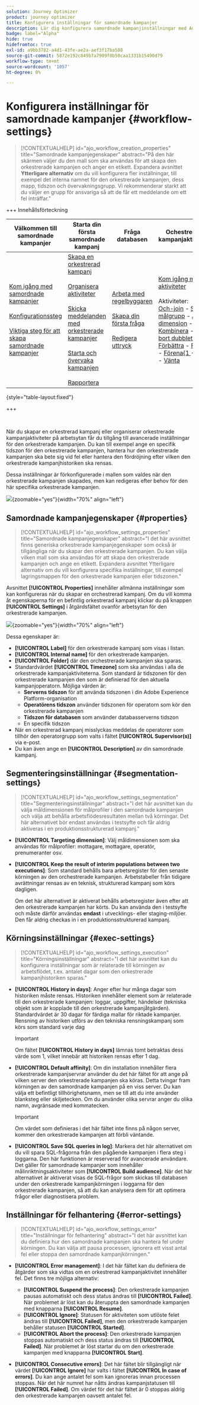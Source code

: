 ```yaml
---
solution: Journey Optimizer
product: journey optimizer
title: Konfigurera inställningar för samordnade kampanjer
description: Lär dig konfigurera samordnade kampanjinställningar med Adobe Journey Optimizer
badge: label="Alpha"
hide: true
hidefromtoc: true
exl-id: a9bb3782-a4d1-43fe-ae2a-aef3f17ba588
source-git-commit: 5872e192c849b7a7909f0b50caa1331b15490d79
workflow-type: tm+mt
source-wordcount: '1057'
ht-degree: 0%

---
```


# Konfigurera inställningar för samordnade kampanjer {#workflow-settings}

>[!CONTEXTUALHELP]
>id="ajo_workflow_creation_properties"
>title="Samordnade kampanjegenskaper"
>abstract="På den här skärmen väljer du den mall som ska användas för att skapa den orkestrerade kampanjen och anger en etikett. Expandera avsnittet **Ytterligare alternativ** om du vill konfigurera fler inställningar, till exempel det interna namnet för den orkestrerade kampanjen, dess mapp, tidszon och övervakningsgrupp. Vi rekommenderar starkt att du väljer en grupp för ansvariga så att de får ett meddelande om ett fel inträffar."

+++ Innehållsförteckning

| Välkommen till samordnade kampanjer | Starta din första samordnade kampanj | Fråga databasen | Ochestrerade kampanjaktiviteter |
|---|---|---|---|
| [Kom igång med samordnade kampanjer](gs-orchestrated-campaigns.md)<br/><br/>[Konfigurationssteg](configuration-steps.md)<br/><br/>[Viktiga steg för att skapa samordnade kampanjer](gs-campaign-creation.md) | [Skapa en orkestrerad kampanj](create-orchestrated-campaign.md)<br/><br/>[Organisera aktiviteter](orchestrate-activities.md)<br/><br/>[Skicka meddelanden med orkestrerade kampanjer](send-messages.md)<br/><br/>[Starta och övervaka kampanjen](start-monitor-campaigns.md)<br/><br/>[Rapportera](reporting-campaigns.md) | [Arbeta med regelbyggaren](orchestrated-rule-builder.md)<br/><br/>[Skapa din första fråga](build-query.md)<br/><br/>[Redigera uttryck](edit-expressions.md) | [Kom igång med aktiviteter](activities/about-activities.md)<br/><br/>Aktiviteter:<br/>[Och-join](activities/and-join.md) - [Skapa målgrupp](activities/build-audience.md) - [Ändra dimension](activities/change-dimension.md) - [Kombinera](activities/combine.md) - [Ta bort dubbletter](activities/deduplication.md) - [Förbättra](activities/enrichment.md) - [Förena](activities/fork.md) - [Förena{1 ](activities/reconciliation.md) - [Dela](activities/split.md) - [Vänta](activities/wait.md) |

{style="table-layout:fixed"}

+++

<br/>

När du skapar en orkestrerad kampanj eller organiserar orkestrerade kampanjaktiviteter på arbetsytan får du tillgång till avancerade inställningar för den orkestrerade kampanjen. Du kan till exempel ange en specifik tidszon för den orkestrerade kampanjen, hantera hur den orkestrerade kampanjen ska bete sig vid fel eller hantera den fördröjning efter vilken den orkestrerade kampanjhistoriken ska rensas.

Dessa inställningar är förkonfigurerade i mallen som valdes när den orkestrerade kampanjen skapades, men kan redigeras efter behov för den här specifika orkestrerade kampanjen.

![](assets/workflow-settings-button.png){zoomable="yes"}{width="70%" align="left"}

## Samordnade kampanjegenskaper {#properties}

>[!CONTEXTUALHELP]
>id="ajo_workflow_settings_properties"
>title="Samordnade kampanjegenskaper"
>abstract="I det här avsnittet finns generiska orkestrerade kampanjegenskaper som också är tillgängliga när du skapar den orkestrerade kampanjen. Du kan välja vilken mall som ska användas för att skapa den orkestrerade kampanjen och ange en etikett. Expandera avsnittet Ytterligare alternativ om du vill konfigurera specifika inställningar, till exempel lagringsmappen för den orkestrerade kampanjen eller tidszonen."

Avsnittet **[!UICONTROL Properties]** innehåller allmänna inställningar som kan konfigureras när du skapar en orchestrerad kampanj. Om du vill komma åt egenskaperna för en befintlig orkestrerad kampanj klickar du på knappen **[!UICONTROL Settings]** i åtgärdsfältet ovanför arbetsytan för den orkestrerade kampanjen.


![](assets/workflow-settings.png){zoomable="yes"}{width="70%" align="left"}


Dessa egenskaper är:

* **[!UICONTROL Label]** för den orkestrerade kampanj som visas i listan.
* **[!UICONTROL Internal name]** för den orkestrerade kampanjen.
* **[!UICONTROL Folder]** där den orchestrerade kampanjen ska sparas.
* Standardvärdet **[!UICONTROL Timezone]** som ska användas i alla de orkestrerade kampanjaktiviteterna. Som standard är tidszonen för den orkestrerade kampanjen den som är definierad för den aktuella kampanjoperatorn.
Möjliga värden är:
   * **Serverns tidszon** för att använda tidszonen i din Adobe Experience Platform-organisation
   * **Operatörens tidszon** använder tidszonen för operatorn som kör den orkestrerade kampanjen
   * **Tidszon för databasen** som använder databasserverns tidszon
   * En specifik tidszon
* När en orkestrerad kampanj misslyckas meddelas de operatorer som tillhör den operatorgrupp som valts i fältet **[!UICONTROL Supervisor(s)]** via e-post.
* Du kan även ange en **[!UICONTROL Description]** av din samordnade kampanj.

## Segmenteringsinställningar  {#segmentation-settings}

>[!CONTEXTUALHELP]
>id="ajo_workflow_settings_segmentation"
>title="Segmenteringsinställningar"
>abstract="I det här avsnittet kan du välja måldimensionen för målprofiler i den samordnade kampanjen och välja att behålla arbetsflödesresultaten mellan två körningar. Det här alternativet bör endast användas i testsyfte och får aldrig aktiveras i en produktionsstrukturerad kampanj."

* **[!UICONTROL Targeting dimension]**: Välj måldimensionen som ska användas för målprofiler: mottagare, mottagare, operatör, prenumeranter osv.

* **[!UICONTROL Keep the result of interim populations between two executions]**: Som standard behålls bara arbetsregister för den senaste körningen av den orchestrerade kampanjen. Arbetstabeller från tidigare avrättningar rensas av en teknisk, strukturerad kampanj som körs dagligen.

  Om det här alternativet är aktiverat behålls arbetsregister även efter att den orkestrerade kampanjen har körts. Du kan använda den i testsyfte och måste därför användas **endast** i utvecklings- eller staging-miljöer. Den får aldrig checkas in i en produktionsstrukturerad kampanj.

## Körningsinställningar  {#exec-settings}

>[!CONTEXTUALHELP]
>id="ajo_workflow_settings_execution"
>title="Körningsinställningar"
>abstract="I det här avsnittet kan du konfigurera inställningar som är relaterade till körningen av arbetsflödet, t.ex. antalet dagar som den orkestrerade kampanjhistoriken sparas."

* **[!UICONTROL History in days]**: Anger efter hur många dagar som historiken måste rensas. Historiken innehåller element som är relaterade till den orkestrerade kampanjen: loggar, uppgifter, händelser (tekniska objekt som är kopplade till den orkestrerade kampanjåtgärden). Standardvärdet är 30 dagar för färdiga mallar för riktade kampanjer. Rensning av historiken utförs av den tekniska rensningskampanj som körs som standard varje dag

  >[!IMPORTANT]
  >
  >Om fältet **[!UICONTROL History in days]** lämnas tomt betraktas dess värde som 1, vilket innebär att historiken rensas efter 1 dag.

* **[!UICONTROL Default affinity]**: Om din installation innehåller flera orkestrerade kampanjservrar använder du det här fältet för att ange på vilken server den orkestrerade kampanjen ska köras. Detta tvingar fram körningen av den samordnade kampanjen på en viss server. Du kan välja ett befintligt tillhörighetsnamn, men se till att du inte använder blanksteg eller skiljetecken. Om du använder olika servrar anger du olika namn, avgränsade med kommatecken.

  >[!IMPORTANT]
  >
  >Om värdet som definieras i det här fältet inte finns på någon server, kommer den orkestrerade kampanjen att förbli väntande.


* **[!UICONTROL Save SQL queries in log]**: Markera det här alternativet om du vill spara SQL-frågorna från den pågående kampanjen i flera steg i loggarna. Den här funktionen är reserverad för avancerade användare. Det gäller för samordnade kampanjer som innehåller målinriktningsaktiviteter som **[!UICONTROL Build audience]**. När det här alternativet är aktiverat visas de SQL-frågor som skickas till databasen under den orkestrerade kampanjkörningen i loggarna för den orkestrerade kampanjen, så att du kan analysera dem för att optimera frågor eller diagnostisera problem.

## Inställningar för felhantering  {#error-settings}

>[!CONTEXTUALHELP]
>id="ajo_workflow_settings_error"
>title="Inställningar för felhantering"
>abstract="I det här avsnittet kan du definiera hur den samordnade kampanjen ska hantera fel under körningen. Du kan välja att pausa processen, ignorera ett visst antal fel eller stoppa den samordnade kampanjkörningen."

* **[!UICONTROL Error management]**: I det här fältet kan du definiera de åtgärder som ska vidtas om en orkestrerad kampanjaktivitet innehåller fel. Det finns tre möjliga alternativ:

   * **[!UICONTROL Suspend the process]**: Den orkestrerade kampanjen pausas automatiskt och dess status ändras till **[!UICONTROL Failed]**. När problemet är löst kan du återuppta den samordnade kampanjen med knapparna **[!UICONTROL Resume]**.
   * **[!UICONTROL Ignore]**: Statusen för aktiviteten som utlöste felet ändras till **[!UICONTROL Failed]**, men den orkestrerade kampanjen behåller statusen **[!UICONTROL Started]**. <!-- TO ADD ONCE SCHEUDLER IS AVAILABLE This configuration is relevant for recurring tasks: if the branch includes a scheduler, it will start normally next time the workflow is executed.-->
   * **[!UICONTROL Abort the process]**: Den orkestrerade kampanjen stoppas automatiskt och dess status ändras till **[!UICONTROL Failed]**. När problemet är löst startar du om den orkestrerade kampanjen med knapparna **[!UICONTROL Start]**.

* **[!UICONTROL Consecutive errors]**: Det här fältet blir tillgängligt när värdet **[!UICONTROL Ignore]** har valts i fältet **[!UICONTROL In case of errors]**. Du kan ange antalet fel som kan ignoreras innan processen stoppas. När det här numret har nåtts ändras kampanjstatusen till **[!UICONTROL Failed]**. Om värdet för det här fältet är 0 stoppas aldrig den orkestrerade kampanjen oavsett antalet fel.



